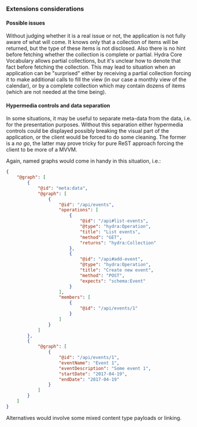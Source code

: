### Extensions considerations

#### Possible issues
Without judging whether it is a real issue or not, the application is not fully aware of what will come.
It knows only that a collection of items will be returned, but the type of these items is not disclosed.
Also there is no hint before fetching whether the collection is complete or partial.
Hydra Core Vocabulary allows partial collections,
but it's unclear how to denote that fact before fetching the collection.
This may lead to situation when an application can be "surprised"
either by receiving a partial collection forcing it to make additional calls to fill the view
(in our case a monthly view of the calendar), or by a complete collection which may contain dozens of items
(which are not needed at the time being).

#### Hypermedia controls and data separation
In some situations, it may be useful to separate meta-data from the data,
i.e. for the presentation purposes.
Without this separation either hypermedia controls could be displayed
possibly breaking the visual part of the application,
or the client would be forced to do some cleaning. The former is a _no go_,
the latter may prove tricky for pure ReST approach forcing the client to be more of a MVVM.

Again, named graphs would come in handy in this situation, i.e.:

```json
{
    "@graph": [
        {
            "@id": "meta:data",
            "@graph": [
                {
                    "@id": "/api/events",
                    "operations": [
                        {
                            "@id": "/api#list-events",
                            "@type": "hydra:Operation",
                            "title": "List events",
                            "method": "GET",
                            "returns": "hydra:Collection"
                        },
                        {
                            "@id": "/api#add-event",
                            "@type": "hydra:Operation",
                            "title": "Create new event",
                            "method": "POST",
                            "expects": "schema:Event"
                        }
                    ],
                    "members": [
                        {
                            "@id": "/api/events/1"
                        }
                    ]
                }
            ]
        },
        {
            "@graph": [
                {
                    "@id": "/api/events/1",
                    "eventName": "Event 1",
                    "eventDescription": "Some event 1",
                    "startDate": "2017-04-19",
                    "endDate": "2017-04-19"
                }
            ]
        }
    ]
}
```

Alternatives would involve some mixed content type payloads or linking.
